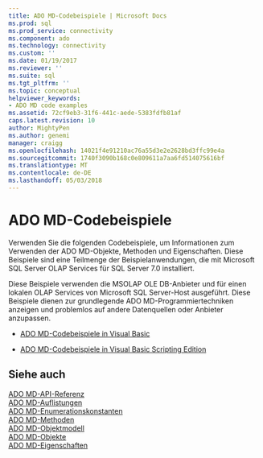 ```yaml
---
title: ADO MD-Codebeispiele | Microsoft Docs
ms.prod: sql
ms.prod_service: connectivity
ms.component: ado
ms.technology: connectivity
ms.custom: ''
ms.date: 01/19/2017
ms.reviewer: ''
ms.suite: sql
ms.tgt_pltfrm: ''
ms.topic: conceptual
helpviewer_keywords:
- ADO MD code examples
ms.assetid: 72cf9eb3-31f6-441c-aede-5383fdfb81af
caps.latest.revision: 10
author: MightyPen
ms.author: genemi
manager: craigg
ms.openlocfilehash: 14021f4e91210ac76a55d3e2e2628bd3ffc99e4a
ms.sourcegitcommit: 1740f3090b168c0e809611a7aa6fd514075616bf
ms.translationtype: MT
ms.contentlocale: de-DE
ms.lasthandoff: 05/03/2018
---
```

# <a name="ado-md-code-examples"></a>ADO MD-Codebeispiele
Verwenden Sie die folgenden Codebeispiele, um Informationen zum Verwenden der ADO MD-Objekte, Methoden und Eigenschaften. Diese Beispiele sind eine Teilmenge der Beispielanwendungen, die mit Microsoft SQL Server OLAP Services für SQL Server 7.0 installiert.  
  
 Diese Beispiele verwenden die MSOLAP OLE DB-Anbieter und für einen lokalen OLAP Services von Microsoft SQL Server-Host ausgeführt. Diese Beispiele dienen zur grundlegende ADO MD-Programmiertechniken anzeigen und problemlos auf andere Datenquellen oder Anbieter anzupassen.  
  
-   [ADO MD-Codebeispiele in Visual Basic](../../../ado/reference/ado-md-api/ado-md-code-examples-in-visual-basic.md)  
  
-   [ADO MD-Codebeispiele in Visual Basic Scripting Edition](../../../ado/reference/ado-md-api/ado-md-code-examples-in-visual-basic-scripting-edition.md)  
  
## <a name="see-also"></a>Siehe auch  
 [ADO MD-API-Referenz](../../../ado/reference/ado-md-api/ado-md-api-reference.md)   
 [ADO MD-Auflistungen](../../../ado/reference/ado-md-api/ado-md-collections.md)   
 [ADO MD-Enumerationskonstanten](../../../ado/reference/ado-md-api/ado-md-enumerated-constants.md)   
 [ADO MD-Methoden](../../../ado/reference/ado-md-api/ado-md-methods.md)   
 [ADO MD-Objektmodell](../../../ado/reference/ado-md-api/ado-md-object-model.md)   
 [ADO MD-Objekte](../../../ado/reference/ado-md-api/ado-md-objects.md)   
 [ADO MD-Eigenschaften](../../../ado/reference/ado-md-api/ado-md-properties.md)
